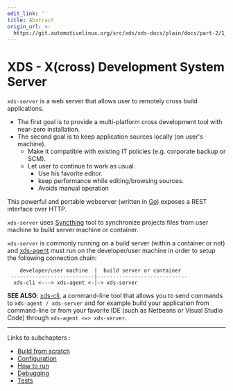 ```yaml
---
edit_link: ''
title: Abstract
origin_url: >-
  https://git.automotivelinux.org/src/xds/xds-docs/plain/docs/part-2/1_xds-server/0_abstract.md?h=master
---
```


<!-- WARNING: This file is generated by fetch_docs.js using /home/boron/Documents/AGL/docs-webtemplate/site/_data/tocs/devguides/master/xds-docs-guides-devguides-book.yml -->

# XDS - X(cross) Development System Server

`xds-server` is a web server that allows user to remotely cross build applications.

- The first goal is to provide a multi-platform cross development tool with near-zero installation.
- The second goal is to keep application sources locally (on user's machine).
  - Make it compatible with existing IT policies (e.g. corporate backup or SCM).
  - Let user to continue to work as usual.
    - Use his favorite editor.
    - keep performance while editing/browsing sources.
    - Avoids manual operation

This powerful and portable webserver (written in [Go](https://golang.org))
exposes a REST interface over HTTP.

`xds-server` uses [Syncthing](https://syncthing.net/) tool to synchronize
projects files from user machine to build server machine or container.

`xds-server` is commonly running on a build server (within a container or not)
and [xds-agent](../2_xds-agent/0_abstract.html) must run on the developer/user machine in order
to setup the following connection chain:

```schema
    developer/user machine  |  build server or container
 ---------------------------|-----------------------------
  xds-cli <---> xds-agent <-|-> xds-server
```

**SEE ALSO**: [xds-cli](https://gerrit.automotivelinux.org/gerrit/gitweb?p=src/xds/xds-cli.git),
a command-line tool that allows you to send commands to `xds-agent / xds-server`
and for example build your application from command-line or from your favorite
IDE (such as Netbeans or Visual Studio Code) through `xds-agent <=> xds-server`.

---

Links to subchapters :

- [Build from scratch](./1_build.html)
- [Configuration](./2_config.html)
- [How to run](./3_how-to-run.html)
- [Debugging](./4_debug.html)
- [Tests](./5_test.html)
